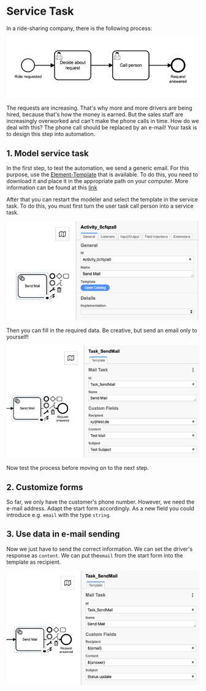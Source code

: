 # Service Task

In a ride-sharing company, there is the following process:

![Process](img/process.png?raw=true "Process")

The requests are increasing. That's why more and more drivers are being hired, because that's how the money is earned. But the sales staff are increasingly overworked and can't make the phone calls in time. How do we deal with this? The phone call should be replaced by an e-mail! Your task is to design this step into automation.

## 1. Model service task

In the first step, to test the automation, we send a generic email. For this purpose, use the [Element-Template](./serviceTask.json) that is available. To do this, you need to download it and place it in the appropriate path on your computer. More information can be found at this [link](https://github.com/camunda/camunda-modeler/tree/master/docs/search-paths#app-data-directory)

After that you can restart the modeler and select the template in the service task. To do this, you must first turn the user task call person into a service task.

![Choose Template](img/01-choose-template.png?raw=true "Choose Template")

Then you can fill in the required data. Be creative, but send an email only to yourself!

![Complete Template](img/02-complete-template.png?raw=true "Complete Template")

Now test the process before moving on to the next step.

## 2. Customize forms

So far, we only have the customer's phone number. However, we need the e-mail address. Adapt the start form accordingly. As a new field you could introduce e.g. `email` with the type `string`.

## 3. Use data in e-mail sending

Now we just have to send the correct information.
We can set the driver's response as `content`. We can put the`email` from the start form into the template as recipient.

![Configure Template](img/03-configure-template.png?raw=true "Configure Template")

